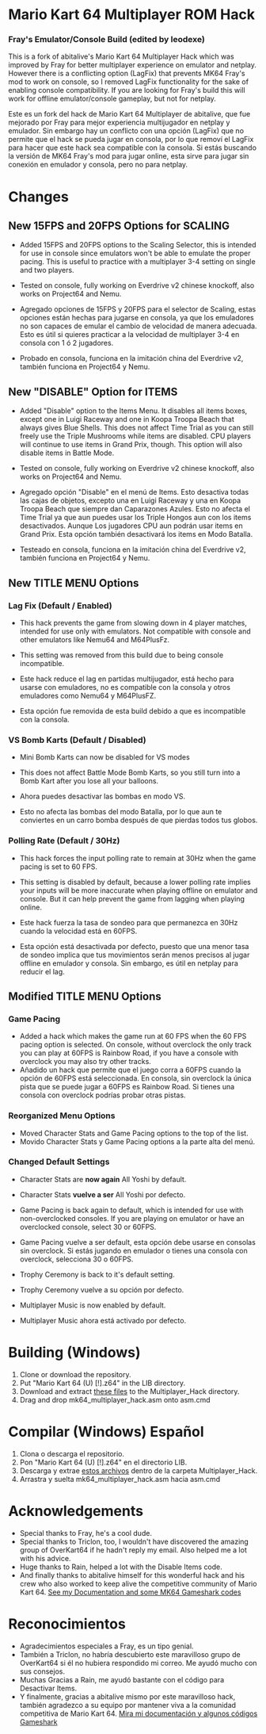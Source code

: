 # Mario Kart 64 Multiplayer ROM Hack
### Fray's Emulator/Console Build (edited by leodexe)
This is a fork of abitalive's Mario Kart 64 Multiplayer Hack which was improved by Fray for better multiplayer experience on emulator and netplay. However there is a conflicting option (LagFix) that prevents MK64 Fray's mod to work on console, so I removed LagFix functionality for the sake of enabling console compatibility. If you are looking for Fray's build this will work for offline emulator/console gameplay, but not for netplay.

Este es un fork del hack de Mario Kart 64 Multiplayer de abitalive, que fue mejorado por Fray para mejor experiencia multijugador en netplay y emulador. Sin embargo hay un conflicto con una opción (LagFix) que no permite que el hack se pueda jugar en consola, por lo que removí el LagFix para hacer que este hack sea compatible con la consola. Si estás buscando la versión de MK64 Fray's mod para jugar online, esta sirve para jugar sin conexión en emulador y consola, pero no para netplay.

# Changes
## New 15FPS and 20FPS Options for SCALING
- Added 15FPS and 20FPS options to the Scaling Selector, this is intended for use in console since emulators won't be able to emulate the proper pacing. This is useful to practice with a multiplayer 3-4 setting on single and two players.
- Tested on console, fully working on Everdrive v2 chinese knockoff, also works on Project64 and Nemu.

- Agregado opciones de 15FPS y 20FPS para el selector de Scaling, estas opciones están hechas para jugarse en consola, ya que los emuladores no son capaces de emular el cambio de velocidad de manera adecuada. Esto es útil si quieres practicar a la velocidad de multiplayer 3-4 en consola con 1 ó 2 jugadores.
- Probado en consola, funciona en la imitación china del Everdrive v2, también funciona en Project64 y Nemu.

## New "DISABLE" Option for ITEMS
- Added "Disable" option to the Items Menu. It disables all items boxes, except one in Luigi Raceway and one in Koopa Troopa Beach that always gives Blue Shells. This does not affect Time Trial as you can still freely use the Triple Mushrooms while items are disabled. CPU players will continue to use items in Grand Prix, though. This option will also disable items in Battle Mode.
- Tested on console, fully working on Everdrive v2 chinese knockoff, also works on Project64 and Nemu.

- Agregado opción "Disable" en el menú de Items. Esto desactiva todas las cajas de objetos, excepto una en Luigi Raceway y una en Koopa Troopa Beach que siempre dan Caparazones Azules. Esto no afecta el Time Trial ya que aun puedes usar los Triple Hongos aun con los items desactivados. Aunque Los jugadores CPU aun podrán usar items en Grand Prix. Esta opción también desactivará los items en Modo Batalla.
- Testeado en consola, funciona en la imitación china del Everdrive v2, también funciona en Project64 y Nemu.

## New TITLE MENU Options
### Lag Fix (Default / Enabled)
- This hack prevents the game from slowing down in 4 player matches, intended for use only with emulators. Not compatible with console and other emulators like Nemu64 and M64PlusFz.
- This setting was removed from this build due to being console incompatible.

- Este hack reduce el lag en partidas multijugador, está hecho para usarse con emuladores, no es compatible con la consola y otros emuladores como Nemu64 y M64PlusFZ.
- Esta opción fue removida de esta build debido a que es incompatible con la consola.

### VS Bomb Karts (Default / Disabled)
- Mini Bomb Karts can now be disabled for VS modes
- This does not affect Battle Mode Bomb Karts, so you still turn into a Bomb Kart after you lose all your balloons.

- Ahora puedes desactivar las bombas en modo VS.
- Esto no afecta las bombas del modo Batalla, por lo que aun te conviertes en un carro bomba después de que pierdas todos tus globos.

### Polling Rate (Default / 30Hz)
- This hack forces the input polling rate to remain at 30Hz when the game pacing is set to 60 FPS.
- This setting is disabled by default, because a lower polling rate implies your inputs will be more inaccurate when playing offline on emulator and console. But it can help prevent the game from lagging when playing online.

- Este hack fuerza la tasa de sondeo para que permanezca en 30Hz cuando la velocidad está en 60FPS.
- Esta opción está desactivada por defecto, puesto que una menor tasa de sondeo implica que tus movimientos serán menos precisos al jugar offline en emulador y consola. Sin embargo, es útil en netplay para reducir el lag.

## Modified TITLE MENU Options
### Game Pacing
- Added a hack which makes the game run at 60 FPS when the 60 FPS pacing option is selected. On console, without overclock the only track you can play at 60FPS is Rainbow Road, if you have a console with overclock you may also try other tracks.
- Añadido un hack que permite que el juego corra a 60FPS cuando la opción de 60FPS está seleccionada. En consola, sin overclock la única pista que se puede jugar a 60FPS es Rainbow Road. Si tienes una consola con overclock podrías probar otras pistas.

### Reorganized Menu Options
- Moved Character Stats and Game Pacing options to the top of the list.
- Movido Character Stats y Game Pacing options a la parte alta del menú.

### Changed Default Settings
- Character Stats are **now again** All Yoshi by default.
- Character Stats **vuelve a ser** All Yoshi por defecto.

- Game Pacing is back again to default, which is intended for use with non-overclocked consoles. If you are playing on emulator or have an overclocked console, select 30 or 60FPS.
- Game Pacing vuelve a ser default, esta opción debe usarse en consolas sin overclock. Si estás jugando en emulador o tienes una consola con overclock, selecciona 30 o 60FPS.

- Trophy Ceremony is back to it's default setting.
- Trophy Ceremony vuelve a su opción por defecto.

- Multiplayer Music is now enabled by default.
- Multiplayer Music ahora está activado por defecto.

# Building (Windows)
1. Clone or download the repository.
2. Put "Mario Kart 64 (U) [!].z64" in the LIB directory.
3. Download and extract [these files](https://drive.google.com/file/d/0B1g_ALmgbOzxSDdWVVA4TXdwWlk/view?usp=sharing) to the Multiplayer_Hack directory.
4. Drag and drop mk64_multiplayer_hack.asm onto asm.cmd

# Compilar (Windows) Español
1. Clona o descarga el repositorio.
2. Pon "Mario Kart 64 (U) [!].z64" en el directorio LIB.
3. Descarga y extrae [estos archivos](https://drive.google.com/file/d/0B1g_ALmgbOzxSDdWVVA4TXdwWlk/view?usp=sharing) dentro de la carpeta Multiplayer_Hack.
4. Arrastra y suelta mk64_multiplayer_hack.asm hacia asm.cmd

# Acknowledgements
- Special thanks to Fray, he's a cool dude.
- Special thanks to Triclon, too, I wouldn't have discovered the amazing group of OverKart64 if he hadn't reply my email. Also helped me a lot with his advice.
- Huge thanks to Rain, helped a lot with the Disable Items code.
- And finally thanks to abitalive himself for this wonderful hack and his crew who also worked to keep alive the competitive community of Mario Kart 64.
[See my Documentation and some MK64 Gameshark codes](https://pastebin.com/D7J2L5yu)

# Reconocimientos
- Agradecimientos especiales a Fray, es un tipo genial.
- También a Triclon, no habría descubierto este maravilloso grupo de OverKart64 si él no hubiera respondido mi correo. Me ayudó mucho con sus consejos.
- Muchas Gracias a Rain, me ayudó bastante con el código para Desactivar Items.
- Y finalmente, gracias a abitalive mismo por este maravilloso hack, también agradezco a su equipo por mantener viva a la comunidad competitiva de Mario Kart 64.
[Mira mi documentación y algunos códigos Gameshark](https://pastebin.com/D7J2L5yu)
